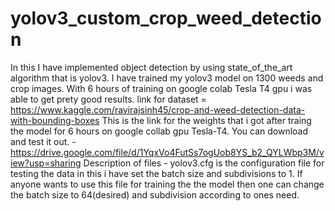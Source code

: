 # yolov3_custom_crop_weed_detection
In this I have implemented object detection by using state_of_the_art algorithm that is yolov3. I have trained my yolov3 model on 1300 weeds and crop images. With 6 hours of training on google colab Tesla T4 gpu i was able to get prety good results.
link for dataset = https://www.kaggle.com/ravirajsinh45/crop-and-weed-detection-data-with-bounding-boxes
This is the link for the weights that i got after traing the model for 6 hours on google collab gpu Tesla-T4. You can download and test it out. - https://drive.google.com/file/d/1YqxVo4FutSs7ogUob8YS_b2_QYLWbp3M/view?usp=sharing
Description of files - 
yolov3.cfg is the configuration file for testing the data in this i have set the batch size and subdivisions to 1. If anyone wants to use this file for training the the model then one can change the batch size to 64(desired) and subdivision according to ones need.
